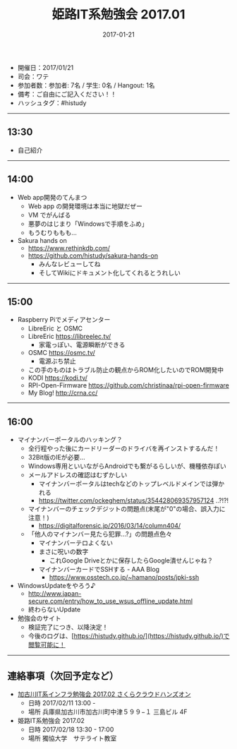 ﻿---
title: 姫路IT系勉強会 2017.01
date: 2017-01-21
categories:
  - 開催履歴
tags:
  - 姫路IT系勉強会
---

* 開催日：2017/01/21
* 司会：ワテ
* 参加者数：参加者: 7名 / 学生: 0名 / Hangout: 1名
* 備考：ご自由にご記入ください！！
* ハッシュタグ：#histudy

---

## 13:30

* 自己紹介

---

## 14:00

* Web app開発のてんまつ
  * Web app の開発環境は本当に地獄だぜー
  * VM でがんばる
  * 悪夢のはじまり「Windowsで手順をふめ」
  * もうむりももも...
* Sakura hands on
  * https://www.rethinkdb.com/
  * https://github.com/histudy/sakura-hands-on
    * みんなレビューしてね
    * そしてWikiにドキュメント化してくれるとうれしい

---

## 15:00

* Raspberry Piでメディアセンター
  * LibreEric と OSMC
  * LibreEric https://libreelec.tv/
    * 家電っぽい、電源瞬断ができる
  * OSMC https://osmc.tv/
    * 電源ぶち禁止
  * この手のものはトラブル防止の観点からROM化したいのでROM開発中
  * KODI https://kodi.tv/
  * RPI-Open-Firmware https://github.com/christinaa/rpi-open-firmware
  * My Blog! http://crna.cc/

---

## 16:00

* マイナンバーポータルのハッキング？
  * 全行程やった後にカードリーダーのドライバを再インストするんだ！
  * 32Bit版のIEが必要...
  * Windows専用といいながらAndroidでも繋がるらしいが、機種依存ぽい
  * メールアドレスの確認はむずかしい
    * マイナンバーポータルはtechなどのトップレベルドメインでは弾かれる
    * https://twitter.com/ockeghem/status/354428069357957124 ..?!?!
  * マイナンバーのチェックデジットの問題点(末尾が"0"の場合、誤入力に注意！)
    * https://digitalforensic.jp/2016/03/14/column404/
  * 「他人のマイナンバー見たら犯罪...?」の問題点色々
    * マイナンバーテロよくない
    * まさに呪いの数字
      * これGoogle Driveとかに保存したらGoogle潰せんじゃね？
    * マイナンバーカードでSSHする - AAA Blog
      * https://www.osstech.co.jp/~hamano/posts/jpki-ssh
* WindowsUpdateをやろう♪
  * http://www.japan-secure.com/entry/how_to_use_wsus_offline_update.html
  * 終わらないUpdate
* 勉強会のサイト
  * 検証完了につき、以降決定！
  * 今後のログは、[https://histudy.github.io/](https://histudy.github.io/)で閲覧可能に！

---

## 連絡事項（次回予定など）

* [加古川IT系インフラ勉強会 2017.02 さくらクラウドハンズオン](https://histudy.connpass.com/event/47404/)
  * 日時 2017/02/11 13:00 -
  * 場所 兵庫県加古川市加古川町中津５９９−１ 三島ビル 4F
* 姫路IT系勉強会 2017.02
  * 日時 2017/02/18 13:30 - 17:00
  * 場所 獨協大学　サテライト教室
